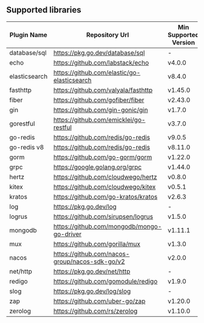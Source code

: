 ## Supported libraries

| Plugin Name  | Repository Url                                 | Min Supported Version | Max Supported Version |
|--------------| ---------------------------------------------- | --------------------- |-----------------------|
| database/sql | https://pkg.go.dev/database/sql                | -                     | -                     |
| echo         | https://github.com/labstack/echo               | v4.0.0                | v4.12.0               |
| elasticsearch| https://github.com/elastic/go-elasticsearch    | v8.4.0                | v8.15.0               |
| fasthttp     | https://github.com/valyala/fasthttp            | v1.45.0               | v1.57.0               |
| fiber        | https://github.com/gofiber/fiber               | v2.43.0               | v2.52.5               |
| gin          | https://github.com/gin-gonic/gin               | v1.7.0                | v1.10.0               |
| gorestful     | https://github.com/emicklei/go-restful        | v3.7.0                | v3.12.1               |
| go-redis     | https://github.com/redis/go-redis              | v9.0.5                | v9.5.1                |
| go-redis v8  | https://github.com/redis/go-redis              | v8.11.0               | v8.11.5               |
| gorm         | https://github.com/go-gorm/gorm                | v1.22.0               | v1.25.9               |
| grpc         | https://google.golang.org/grpc                 | v1.44.0               | v1.67.0               |
| hertz        | https://github.com/cloudwego/hertz             | v0.8.0                | v0.9.2                |
| kitex        | https://github.com/cloudwego/kitex             | v0.5.1                |  v0.11.3              |
| kratos       | https://github.com/go-kratos/kratos            | v2.6.3                | v2.8.2                |
| log          | https://pkg.go.dev/log                         | -                     | -                     |
| logrus       | https://github.com/sirupsen/logrus             | v1.5.0                | v1.9.3                |
| mongodb      | https://github.com/mongodb/mongo-go-driver     | v1.11.1               | v1.15.2               |
| mux          | https://github.com/gorilla/mux                 | v1.3.0                | v1.8.1                |
| nacos        | https://github.com/nacos-group/nacos-sdk-go/v2 | v2.0.0                | v2.2.7                |
| net/http     | https://pkg.go.dev/net/http                    | -                     | -                     |
| redigo       | https://github.com/gomodule/redigo             | v1.9.0                | v1.9.2                |
| slog         | https://pkg.go.dev/log/slog                    | -                     | -                     |
| zap          | https://github.com/uber-go/zap                 | v1.20.0               | v1.27.0               |
| zerolog      | https://github.com/rs/zerolog                  | v1.10.0               | v1.33.0               |